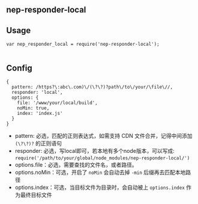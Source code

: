 ## nep-responder-local


## Usage

```
var nep_responder_local = require('nep-responder-local');


```

## Config

```
{
  pattern: /https?\:abc\.com)\/(\?\?)?path\/to\/your/\file\//,
  responder: 'local',
  options: {
  	file: '/www/your/local/build',
	noMin: true,
	index: 'index.js'
  }
}

```

- pattern: 必选，匹配的正则表达式，如需支持 CDN 文件合并，记得中间添加 `(\?\?)?` 的正则语句
- responder: 必选，写local即可，若本地有多个node版本，可以写成: `require('/path/to/your/global/node_modules/nep-responder-local/')`
- options.file：必选，需要查找的文件名，或者路径。
- options.noMin：可选，开启了 `noMin` 会自动去掉 `-min` 后缀再去匹配本地路径
- options.index：可选，当目标文件为目录时，会自动被上 `options.index` 作为最终目标文件
